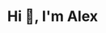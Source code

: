<h1 align="center">Hi 👋, I'm Alex</h1>
<!-- <h3 align="center">...</h3>

- 📫 How to reach me **...** -->

<!-- ### Blogs posts -->
<!-- BLOG-POST-LIST:START -->
<!-- BLOG-POST-LIST:END -->

<!-- <p><img align="center" src="https://github-readme-stats.vercel.app/api/top-langs?username=AlexandruRudoi&show_icons=true&locale=en&layout=compact" alt="AlexandruRudoi" /></p> -->
